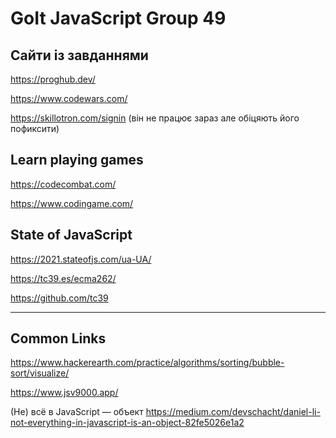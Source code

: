 # GoIt JavaScript Group 49

## Сайти із завданнями
https://proghub.dev/

https://www.codewars.com/

https://skillotron.com/signin (він не працює зараз але обіцяють його пофиксити)

## Learn playing games
https://codecombat.com/

https://www.codingame.com/


## State of JavaScript
https://2021.stateofjs.com/ua-UA/

https://tc39.es/ecma262/

https://github.com/tc39

-----------------------

## Common Links
https://www.hackerearth.com/practice/algorithms/sorting/bubble-sort/visualize/

https://www.jsv9000.app/

(Нe) всё в JavaScript — объект
https://medium.com/devschacht/daniel-li-not-everything-in-javascript-is-an-object-82fe5026e1a2
